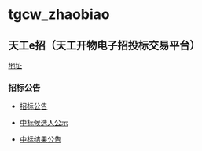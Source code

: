 # tgcw_zhaobiao

## 天工e招（天工开物电子招投标交易平台）

[地址](http://zhaobiao.tgcw.net.cn/cms/index.htm)

### 招标公告

* [招标公告](http://zhaobiao.tgcw.net.cn/cms/channel/xmgg/index.htm)

* [中标候选人公示](http://zhaobiao.tgcw.net.cn/cms/channel/bidzbgs/index.htm)

* [中标结果公告](http://zhaobiao.tgcw.net.cn/cms/channel/bidzbgg/index.htm)